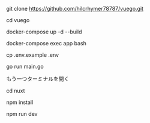 git clone https://github.com/hilcrhymer78787/vuego.git

cd vuego

docker-compose up -d --build

docker-compose exec app bash

cp .env.example .env

go run main.go

もう一つターミナルを開く

cd nuxt

npm install

npm run dev

<!-- node v16.13.2 -->